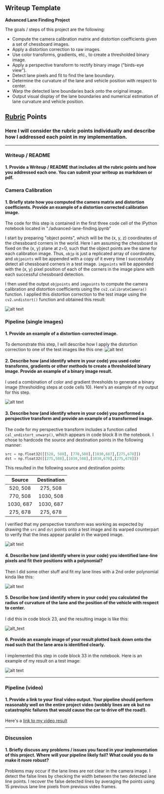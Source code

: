 ## Writeup Template

**Advanced Lane Finding Project**

The goals / steps of this project are the following:

* Compute the camera calibration matrix and distortion coefficients given a set of chessboard images.
* Apply a distortion correction to raw images.
* Use color transforms, gradients, etc., to create a thresholded binary image.
* Apply a perspective transform to rectify binary image ("birds-eye view").
* Detect lane pixels and fit to find the lane boundary.
* Determine the curvature of the lane and vehicle position with respect to center.
* Warp the detected lane boundaries back onto the original image.
* Output visual display of the lane boundaries and numerical estimation of lane curvature and vehicle position.

[//]: # (Image References)

[img_calibration]: ./output_images/undistorted/calibration1.jpg "Undistorted"
[img_undistorted_road]: ./output_images/undistorted/test1.jpg "Road Transformed"
[img_color_thresh]: ./output_images/color_thresh/test1.jpg "Binary Example"
[img_top_down_prespective]: ./output_images/top_down_prespective/test1.jpg "Warp Example"
[img_fit_second_polynomial]: ./output_images/fit_poly_using_sliding_window/test2.jpg "Fit Visual"
[img_curvature]: ./output_images/curvature/straight_lines1.jpg "Radius of Curvature"
[img_marked_lane_lines_final]: ./output_images/final_marked_lanes_using_line_class/test1.jpg "Output"
[video_out]: ./output_videos/project_video.mp4 "a Video"

## [Rubric](https://review.udacity.com/#!/rubrics/571/view) Points

### Here I will consider the rubric points individually and describe how I addressed each point in my implementation.  

---

### Writeup / README

#### 1. Provide a Writeup / README that includes all the rubric points and how you addressed each one.  You can submit your writeup as markdown or pdf.

### Camera Calibration

#### 1. Briefly state how you computed the camera matrix and distortion coefficients. Provide an example of a distortion corrected calibration image.

The code for this step is contained in the first three code cell of the IPython notebook located in "./advanced-lane-finding.ipynb" 

I start by preparing "object points", which will be the (x, y, z) coordinates of the chessboard corners in the world. Here I am assuming the chessboard is fixed on the (x, y) plane at z=0, such that the object points are the same for each calibration image.  Thus, `objp` is just a replicated array of coordinates, and `objpoints` will be appended with a copy of it every time I successfully detect all chessboard corners in a test image.  `imgpoints` will be appended with the (x, y) pixel position of each of the corners in the image plane with each successful chessboard detection.  

I then used the output `objpoints` and `imgpoints` to compute the camera calibration and distortion coefficients using the `cv2.calibrateCamera()` function.  I applied this distortion correction to the test image using the `cv2.undistort()` function and obtained this result: 

![alt text][img_calibration]

### Pipeline (single images)

#### 1. Provide an example of a distortion-corrected image.

To demonstrate this step, I will describe how I apply the distortion correction to one of the test images like this one:
![alt text][img_undistorted_road]

#### 2. Describe how (and identify where in your code) you used color transforms, gradients or other methods to create a thresholded binary image.  Provide an example of a binary image result.

I used a combination of color and gradient thresholds to generate a binary image (thresholding steps at code cells 10).  Here's an example of my output for this step. 

![alt text][img_color_thresh]

#### 3. Describe how (and identify where in your code) you performed a perspective transform and provide an example of a transformed image.

The code for my perspective transform includes a function called `cal_undistort_unwarp()`, which appears in code block 8 in the notebook. I chose to hardcode the source and destination points in the following manner:

```python
src = np.float32([[520, 508], [770,508],[1030,687],[275,678]])
dst = np.float32([[275,508],[1030,508],[1030,678],[275,678]])
```

This resulted in the following source and destination points:

| Source        | Destination   | 
|:-------------:|:-------------:| 
| 520, 508      | 275, 508        | 
| 770, 508      | 1030, 508      |
| 1030, 687     | 1030, 687      |
| 275, 678      | 275, 678        |

I verified that my perspective transform was working as expected by drawing the `src` and `dst` points onto a test image and its warped counterpart to verify that the lines appear parallel in the warped image.

![alt text][img_top_down_prespective]

#### 4. Describe how (and identify where in your code) you identified lane-line pixels and fit their positions with a polynomial?

Then I did some other stuff and fit my lane lines with a 2nd order polynomial kinda like this:

![alt text][img_fit_second_polynomial]

#### 5. Describe how (and identify where in your code) you calculated the radius of curvature of the lane and the position of the vehicle with respect to center.

I did this in code block 23, and the resulting image is like this:

![alt_text][img_curvature]

#### 6. Provide an example image of your result plotted back down onto the road such that the lane area is identified clearly.

I implemented this step in code block 33 in the notebook.  Here is an example of my result on a test image:

![alt text][img_marked_lane_lines_final]

---

### Pipeline (video)

#### 1. Provide a link to your final video output.  Your pipeline should perform reasonably well on the entire project video (wobbly lines are ok but no catastrophic failures that would cause the car to drive off the road!).

Here's a [link to my video result][video_out]

---

### Discussion

#### 1. Briefly discuss any problems / issues you faced in your implementation of this project.  Where will your pipeline likely fail?  What could you do to make it more robust?

Problems may occur if the lane lines are not clear in the camera image. I detect the false lines by checking the width between the two detected lane line points. I recover the false detected lines by averaging the points using 15 previous lane line pixels from previous video frames.
 

